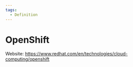 ```yaml
---
tags:
  - Definition
---
```

# OpenShift

Website: <https://www.redhat.com/en/technologies/cloud-computing/openshift>